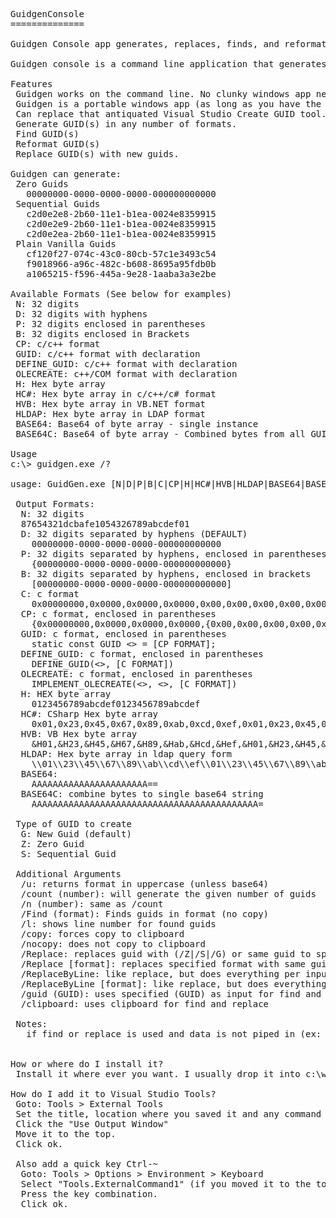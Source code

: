 <pre>
GuidgenConsole
==============

Guidgen Console app generates, replaces, finds, and reformats GUIDs from the command line.

Guidgen console is a command line application that generates X number of guids in the format you want - pasting them to the clipboard - if you wish. But that's not all! It also allows pipe usage to find and replace GUIDs or just run in the background as a reformatter. Oh, the number of times I just needed to convert from one format to another... Try going from code to SQL to LDAP and you'll understand, but if you do understand, then this app is for you.

Features
 Guidgen works on the command line. No clunky windows app needed.
 Guidgen is a portable windows app (as long as you have the .NET framework - and who doesn't?)
 Can replace that antiquated Visual Studio Create GUID tool.
 Generate GUID(s) in any number of formats.
 Find GUID(s)
 Reformat GUID(s)
 Replace GUID(s) with new guids.

Guidgen can generate:
 Zero Guids
   00000000-0000-0000-0000-000000000000
 Sequential Guids
   c2d0e2e8-2b60-11e1-b1ea-0024e8359915
   c2d0e2e9-2b60-11e1-b1ea-0024e8359915
   c2d0e2ea-2b60-11e1-b1ea-0024e8359915
 Plain Vanilla Guids
   cf120f27-074c-43c0-80cb-57c1e3493c54
   f9018966-a96c-482c-b608-8695a95fdb0b
   a1065215-f596-445a-9e28-1aaba3a3e2be
  
Available Formats (See below for examples)
 N: 32 digits
 D: 32 digits with hyphens
 P: 32 digits enclosed in parentheses
 B: 32 digits enclosed in Brackets
 CP: c/c++ format
 GUID: c/c++ format with declaration
 DEFINE_GUID: c/c++ format with declaration
 OLECREATE: c++/COM format with declaration
 H: Hex byte array
 HC#: Hex byte array in c/c++/c# format
 HVB: Hex byte array in VB.NET format
 HLDAP: Hex byte array in LDAP format
 BASE64: Base64 of byte array - single instance
 BASE64C: Base64 of byte array - Combined bytes from all GUIDs
 
Usage
c:\> guidgen.exe /?

usage: GuidGen.exe [N|D|P|B|C|CP|H|HC#|HVB|HLDAP|BASE64|BASE64C] [/G|/S|/Z] [/nocopy] [/n (number)] [/u]

 Output Formats:
  N: 32 digits
  87654321dcbafe1054326789abcdef01
  D: 32 digits separated by hyphens (DEFAULT)
	00000000-0000-0000-0000-000000000000
  P: 32 digits separated by hyphens, enclosed in parentheses
	{00000000-0000-0000-0000-000000000000}
  B: 32 digits separated by hyphens, enclosed in brackets
	[00000000-0000-0000-0000-000000000000]
  C: c format
	0x00000000,0x0000,0x0000,0x0000,0x00,0x00,0x00,0x00,0x00,0x00
  CP: c format, enclosed in parentheses
	{0x00000000,0x0000,0x0000,0x0000,{0x00,0x00,0x00,0x00,0x00,0x00}}
  GUID: c format, enclosed in parentheses
	static const GUID <> = [CP FORMAT];
  DEFINE_GUID: c format, enclosed in parentheses
	DEFINE_GUID(<>, [C FORMAT])
  OLECREATE: c format, enclosed in parentheses
	IMPLEMENT_OLECREATE(<>, <>, [C FORMAT])
  H: HEX byte array
	0123456789abcdef0123456789abcdef
  HC#: CSharp Hex byte array
	0x01,0x23,0x45,0x67,0x89,0xab,0xcd,0xef,0x01,0x23,0x45,0x67,0x89,0xab,0xcd,0xef
  HVB: VB Hex byte array
	&H01,&H23,&H45,&H67,&H89,&Hab,&Hcd,&Hef,&H01,&H23,&H45,&H67,&H89,&Hab,&Hcd,&Hef
  HLDAP: Hex byte array in ldap query form
	\\01\\23\\45\\67\\89\\ab\\cd\\ef\\01\\23\\45\\67\\89\\ab\\cd\\ef
  BASE64:
	AAAAAAAAAAAAAAAAAAAAAA==
  BASE64C: combine bytes to single base64 string
	AAAAAAAAAAAAAAAAAAAAAAAAAAAAAAAAAAAAAAAAAAA=

 Type of GUID to create
  G: New Guid (default)
  Z: Zero Guid
  S: Sequential Guid

 Additional Arguments
  /u: returns format in uppercase (unless base64)
  /count (number): will generate the given number of guids
  /n (number): same as /count
  /Find (format): Finds guids in format (no copy)
  /l: shows line number for found guids
  /copy: forces copy to clipboard
  /nocopy: does not copy to clipboard
  /Replace: replaces guid with (/Z|/S|/G) or same guid to specified output format (nocopy) (no-BASE64C)
  /Replace [format]: replaces specified format with same guid or new guid if (/Z|/S|/G) is specified to specified output format (nocopy)
  /ReplaceByLine: like replace, but does everything per input line. (see above)
  /ReplaceByLine [format]: like replace, but does everything per input line. (see above)
  /guid (GUID): uses specified (GUID) as input for find and replace.
  /clipboard: uses clipboard for find and replace

 Notes:
   if find or replace is used and data is not piped in (ex: more find.txt | guidgen /find) then enter guids and then type "quit" to find/replace and end.
	

How or where do I install it?
 Install it where ever you want. I usually drop it into c:\windows so I can run it from anywhere.

How do I add it to Visual Studio Tools?
 Goto: Tools > External Tools
 Set the title, location where you saved it and any command line arguments.
 Click the "Use Output Window"
 Move it to the top.
 Click ok.

 Also add a quick key Ctrl-~
  Goto: Tools > Options > Environment > Keyboard 
  Select "Tools.ExternalCommand1" (if you moved it to the top...)
  Press the key combination. 
  Click ok. 
</pre>